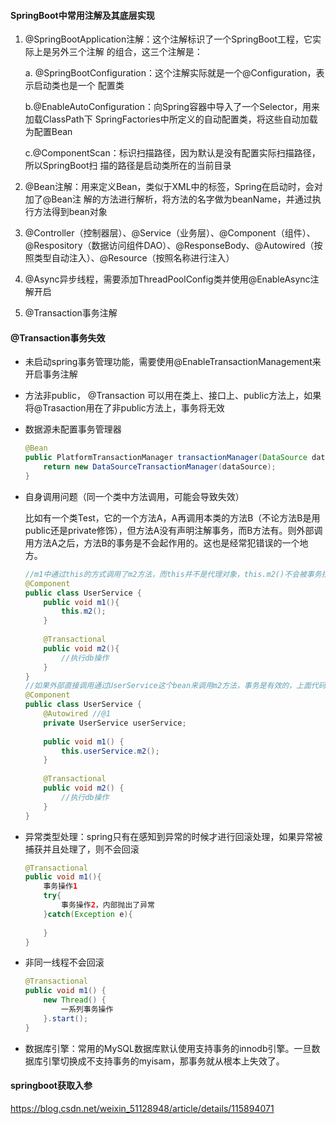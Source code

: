 #### SpringBoot中常用注解及其底层实现

1. @SpringBootApplication注解：这个注解标识了⼀个SpringBoot⼯程，它实际上是另外三个注解 的组合，这三个注解是：

   a. @SpringBootConfiguration：这个注解实际就是⼀个@Configuration，表示启动类也是⼀个 配置类

   b.@EnableAutoConfiguration：向Spring容器中导⼊了⼀个Selector，⽤来加载ClassPath下 SpringFactories中所定义的⾃动配置类，将这些⾃动加载为配置Bean

   c.@ComponentScan：标识扫描路径，因为默认是没有配置实际扫描路径，所以SpringBoot扫 描的路径是启动类所在的当前⽬录

2. @Bean注解：⽤来定义Bean，类似于XML中的标签，Spring在启动时，会对加了@Bean注 解的⽅法进⾏解析，将⽅法的名字做为beanName，并通过执⾏⽅法得到bean对象

3. @Controller（控制器层）、@Service（业务层）、@Component（组件）、@Respository（数据访问组件DAO）、@ResponseBody、@Autowired（按照类型自动注入）、@Resource（按照名称进行注入）

4. @Async异步线程，需要添加ThreadPoolConfig类并使用@EnableAsync注解开启

5. @Transaction事务注解



#### @Transaction事务失效

- 未启动spring事务管理功能，需要使用@EnableTransactionManagement来开启事务注解

- 方法非public， @Transaction 可以用在类上、接口上、public方法上，如果将@Trasaction用在了非public方法上，事务将无效

- 数据源未配置事务管理器

  ```java
  @Bean
  public PlatformTransactionManager transactionManager(DataSource dataSource) {
      return new DataSourceTransactionManager(dataSource);
  }
  ```

- 自身调用问题（同一个类中方法调用，可能会导致失效）

  比如有一个类Test，它的一个方法A，A再调用本类的方法B（不论方法B是用public还是private修饰），但方法A没有声明注解事务，而B方法有。则外部调用方法A之后，方法B的事务是不会起作用的。这也是经常犯错误的一个地方。

  ```java
  //m1中通过this的方式调用了m2方法，而this并不是代理对象，this.m2()不会被事务拦截器，所以事务是无效的
  @Component
  public class UserService {
      public void m1(){
          this.m2();
      }
      
      @Transactional
      public void m2(){
          //执行db操作
      }
  }
  //如果外部直接调用通过UserService这个bean来调用m2方法，事务是有效的，上面代码可以做一下调整，如下，@1在UserService中注入了自己，此时m1中的m2事务是生效的
  @Component
  public class UserService {
      @Autowired //@1
      private UserService userService;
   
      public void m1() {
          this.userService.m2();
      }
   
      @Transactional
      public void m2() {
          //执行db操作
      }
  }
  ```

- 异常类型处理：spring只有在感知到异常的时候才进行回滚处理，如果异常被捕获并且处理了，则不会回滚

  ```java
  @Transactional
  public void m1(){
      事务操作1
      try{
          事务操作2，内部抛出了异常
      }catch(Exception e){
          
      }
  }
  ```

- 非同一线程不会回滚

  ```java
  @Transactional
  public void m1() {
      new Thread() {
          一系列事务操作
      }.start();
  }
  ```

- 数据库引擎：常用的MySQL数据库默认使用支持事务的innodb引擎。一旦数据库引擎切换成不支持事务的myisam，那事务就从根本上失效了。







#### springboot获取入参

https://blog.csdn.net/weixin_51128948/article/details/115894071